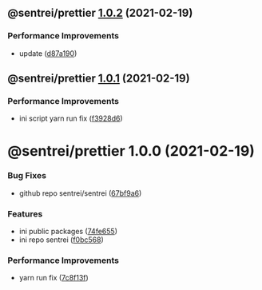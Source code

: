 ## @sentrei/prettier [1.0.2](https://github.com/sentrei/sentrei/compare/@sentrei/prettier@1.0.1...@sentrei/prettier@1.0.2) (2021-02-19)


### Performance Improvements

* update ([d87a190](https://github.com/sentrei/sentrei/commit/d87a19007098910ecd31f800de17ce2698b03ebd))

## @sentrei/prettier [1.0.1](https://github.com/sentrei/sentrei/compare/@sentrei/prettier@1.0.0...@sentrei/prettier@1.0.1) (2021-02-19)

### Performance Improvements

- ini script yarn run fix ([f3928d6](https://github.com/sentrei/sentrei/commit/f3928d6d1ee482697bd06e1d9ab17a47358274f5))

# @sentrei/prettier 1.0.0 (2021-02-19)

### Bug Fixes

- github repo sentrei/sentrei ([67bf9a6](https://github.com/sentrei/sentrei/commit/67bf9a6e7c9a938567f1983426b631561e7286d1))

### Features

- ini public packages ([74fe655](https://github.com/sentrei/sentrei/commit/74fe655b534c1aa0f27463d701301fad60ebf350))
- ini repo sentrei ([f0bc568](https://github.com/sentrei/sentrei/commit/f0bc5681e00604407a2c87890bbd48921e6a2ac4))

### Performance Improvements

- yarn run fix ([7c8f13f](https://github.com/sentrei/sentrei/commit/7c8f13f5c39f7a6b62d82361778e051437024dee))
